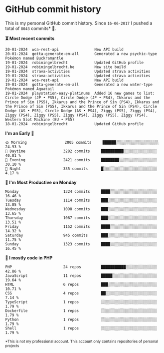 # GitHub commit history
This is my personal GitHub commit history. Since <!--START_SECTION:first-commit-date-->`16-06-2017`<!--END_SECTION:first-commit-date--> I pushed a total of <!--START_SECTION:total-commit-count-->`8043`<!--END_SECTION:total-commit-count--> commits* 🎉.

<!--START_SECTION:most-recent-commits-->
**⏳ Most recent commits**
                                        
```text
20-01-2024  wca-rest-api                New API build
20-01-2024  gotta-generate-em-all       Generated a new psychic-type Pokémon named Buckramantle
19-01-2024  robiningelbrecht            Updated GitHub profile
19-01-2024  robiningelbrecht.be         New site build
19-01-2024  strava-activities           Updated strava activities
19-01-2024  strava-activities           Updated strava activities
19-01-2024  wca-rest-api                New API build
19-01-2024  gotta-generate-em-all       Generated a new water-type Pokémon named Aquatail
19-01-2024  playstation-easy-platinums  Added 16 new games to list: Circle Dodge (JP • PS5), Circle Dodge (JP • PS4), Ikkarus and the Prince of Sin (PS5), Ikkarus and the Prince of Sin (PS4), Ikkarus and the Prince of Sin (PS5), Ikkarus and the Prince of Sin (PS4), Circle Dodge (AS • PS5), Circle Dodge (AS • PS4), Ziggy (PS5), Ziggy (PS4), Ziggy (PS4), Ziggy (PS5), Ziggy (PS4), Ziggy (PS5), Ziggy (PS4), Western Slot Machine (EU • PS5)
18-01-2024  robiningelbrecht            Updated GitHub profile
```
<!--END_SECTION:most-recent-commits-->  

<!--START_SECTION:commits-per-day-time-->
**I&#039;m an Early 🐤**

```text
🌞 Morning                 2005 commits     ██████░░░░░░░░░░░░░░░░░░░   24.93 %
🌆 Daytime                 3282 commits     ██████████░░░░░░░░░░░░░░░   40.81 %
🌃 Evening                 2421 commits     ████████░░░░░░░░░░░░░░░░░   30.10 %
🌙 Night                   335 commits      █░░░░░░░░░░░░░░░░░░░░░░░░   4.17 %
```
<!--END_SECTION:commits-per-day-time-->  

<!--START_SECTION:commits-per-weekday-->
**📅 I&#039;m Most Productive on Monday**

```text
Monday                    1324 commits     ████░░░░░░░░░░░░░░░░░░░░░   16.46 %
Tuesday                   1114 commits     ███░░░░░░░░░░░░░░░░░░░░░░   13.85 %
Wednesday                 1098 commits     ███░░░░░░░░░░░░░░░░░░░░░░   13.65 %
Thursday                  1087 commits     ███░░░░░░░░░░░░░░░░░░░░░░   13.51 %
Friday                    1152 commits     ████░░░░░░░░░░░░░░░░░░░░░   14.32 %
Saturday                  945 commits      ███░░░░░░░░░░░░░░░░░░░░░░   11.75 %
Sunday                    1323 commits     ████░░░░░░░░░░░░░░░░░░░░░   16.45 %
```
<!--END_SECTION:commits-per-weekday-->  

<!--START_SECTION:repos-per-language-->
**💬 I mostly code in PHP**

```text
PHP                       24 repos         ███████████░░░░░░░░░░░░░░   42.86 %
JavaScript                11 repos         █████░░░░░░░░░░░░░░░░░░░░   19.64 %
HTML                      6 repos          ███░░░░░░░░░░░░░░░░░░░░░░   10.71 %
CSS                       4 repos          ██░░░░░░░░░░░░░░░░░░░░░░░   7.14 %
TypeScript                1 repos          ░░░░░░░░░░░░░░░░░░░░░░░░░   1.79 %
Dockerfile                1 repos          ░░░░░░░░░░░░░░░░░░░░░░░░░   1.79 %
Python                    1 repos          ░░░░░░░░░░░░░░░░░░░░░░░░░   1.79 %
Shell                     1 repos          ░░░░░░░░░░░░░░░░░░░░░░░░░   1.79 %
```
<!--END_SECTION:repos-per-language-->  

<sub>*This is not my professional account. This account only contains repositories of personal projects</sub>
